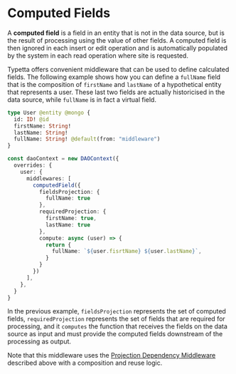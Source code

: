 # Computed Fields

A **computed field** is a field in an entity that is not in the data source, but is the result of processing using the value of other fields. A computed field is then ignored in each insert or edit operation and is automatically populated by the system in each read operation where site is requested.

Typetta offers convenient middleware that can be used to define calculated fields. The following example shows how you can define a ``fullName`` field that is the composition of ``firstName`` and ``lastName`` of a hypothetical entity that represents a user. These last two fields are actually historicised in the data source, while ``fullName`` is in fact a virtual field.
```graphql
type User @entity @mongo {
  id: ID! @id
  firstName: String!
  lastName: String!
  fullName: String! @default(from: "middleware")
}
```
```typescript
const daoContext = new DAOContext({
  overrides: {
    user: {
      middlewares: [
        computedField({
          fieldsProjection: {
            fullName: true
          },
          requiredProjection: {
            firstName: true,
            lastName: true
          },
          compute: async (user) => {
            return {
              fullName: `${user.fisrtName} ${user.lastName}`,
            }
          }
        })
      ],
    },
  }
}
```

In the previous example, ``fieldsProjection`` represents the set of computed fields, ``requiredProjection`` represents the set of fields that are required for processing, and it ``computes`` the function that receives the fields on the data source as input and must provide the computed fields downstream of the processing as output.

Note that this middleware uses the [Projection Dependency Middleware](./projection-dependency.md) described above with a composition and reuse logic.